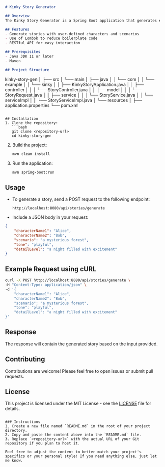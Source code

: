 ```markdown
# Kinky Story Generator

## Overview
The Kinky Story Generator is a Spring Boot application that generates erotic stories based on user input. Users can provide character names, a scenario, a tone, and a level of detail, and the application will create a customized story.

## Features
- Generate stories with user-defined characters and scenarios
- Use of Lombok to reduce boilerplate code
- RESTful API for easy interaction

## Prerequisites
- Java JDK 11 or later
- Maven

## Project Structure
```
kinky-story-gen
│
├── src
│   └── main
│       ├── java
│       │   └── com
│       │       └── example
│       │           └── kinky
│       │               ├── KinkyStoryApplication.java
│       │               ├── controller
│       │               │   └── StoryController.java
│       │               ├── model
│       │               │   └── StoryRequest.java
│       │               ├── service
│       │               │   └── StoryService.java
│       │               └── serviceImpl
│       │                   └── StoryServiceImpl.java
│       └── resources
│           ├── application.properties
└── pom.xml
```

## Installation
1. Clone the repository:
   ```bash
   git clone <repository-url>
   cd kinky-story-gen
   ```

2. Build the project:
   ```bash
   mvn clean install
   ```

3. Run the application:
   ```bash
   mvn spring-boot:run
   ```

## Usage
- To generate a story, send a POST request to the following endpoint:
  ```
  http://localhost:8080/api/stories/generate
  ```

- Include a JSON body in your request:
```json
{
    "characterName1": "Alice",
    "characterName2": "Bob",
    "scenario": "a mysterious forest",
    "tone": "playful",
    "detailLevel": "a night filled with excitement"
}
```

## Example Request using cURL
```bash
curl -X POST http://localhost:8080/api/stories/generate \
-H "Content-Type: application/json" \
-d '{
    "characterName1": "Alice",
    "characterName2": "Bob",
    "scenario": "a mysterious forest",
    "tone": "playful",
    "detailLevel": "a night filled with excitement"
}'
```

## Response
The response will contain the generated story based on the input provided.

## Contributing
Contributions are welcome! Please feel free to open issues or submit pull requests.

## License
This project is licensed under the MIT License - see the [LICENSE](LICENSE) file for details.

```

### Instructions
1. Create a new file named `README.md` in the root of your project directory.
2. Copy and paste the content above into the `README.md` file.
3. Replace `<repository-url>` with the actual URL of your Git repository if you plan to host it.

Feel free to adjust the content to better match your project's specifics or your personal style! If you need anything else, just let me know.
